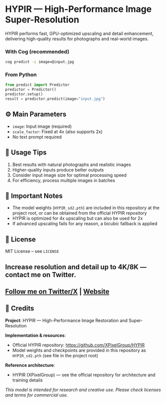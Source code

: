 # HYPIR — High-Performance Image Super-Resolution
HYPIR performs fast, GPU-optimized upscaling and detail enhancement, delivering high-quality results for photographs and real-world images.

### With Cog (recommended)
```sh
cog predict -i image=@input.jpg
```

### From Python
```python
from predict import Predictor
predictor = Predictor()
predictor.setup()
result = predictor.predict(image="input.jpg")
```

## ⚙️ Main Parameters

- `image`: Input image (required)
- `scale_factor`: Fixed at 4x (also supports 2x)
- No text prompt required

## 📝 Usage Tips

1. Best results with natural photographs and realistic images
2. Higher-quality inputs produce better outputs
3. Consider input image size for optimal processing speed
4. For efficiency, process multiple images in batches

## 📝 Important Notes

- The model weights (`HYPIR_sd2.pth`) are included in this repository at the project root, or can be obtained from the official HYPIR repository
- HYPIR is optimized for 4x upscaling but can also be used for 2x
- If advanced upscaling fails for any reason, a bicubic fallback is applied

## 📄 License

MIT License – see `LICENSE`

## Increase resolution and detail up to 4K/8K — contact me on Twitter.

## [Follow me on Twitter/X](https://x.com/@alexgenovese) | [Website](https://alexgenovese.com)

## 🙏 Credits

**Project**: HYPIR — High-Performance Image Restoration and Super-Resolution

**Implementation & resources**:
- Official HYPIR repository: https://github.com/XPixelGroup/HYPIR
- Model weights and checkpoints are provided in this repository as `HYPIR_sd2.pth` (see file in the project root)

**Reference architecture**:
- HYPIR (XPixelGroup) — see the official repository for architecture and training details

*This model is intended for research and creative use. Please check licenses and terms for commercial use.*
